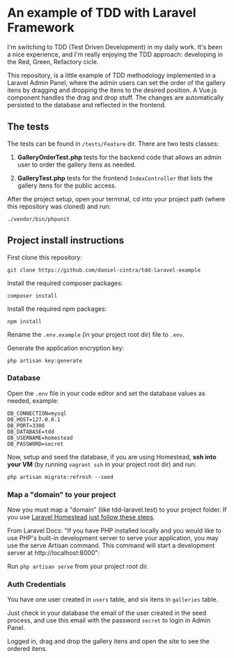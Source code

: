 # An example of TDD with Laravel Framework

I'm switching to TDD (Test Driven Development) in my daily work. It's been a nice experience, and I'm really enjoying the TDD approach: developing in the Red, Green, Refactory cicle.

This repository, is a little example of TDD methodology implemented in a Laravel Admin Panel, where the admin users can set the order of the gallery itens by dragging and dropping the itens to the desired position. A Vue.js component handles the drag and drop stuff. The changes are automatically persisted to the database and reflected in the frontend.

<!-- ![vue menu demo](https://github.com/daniel-cintra/vue-menu/blob/master/demo-screencast/menu-vue.gif) -->

## The tests

The tests can be found in `/tests/Feature` dir. There are two tests classes:

1. **GalleryOrderTest.php** tests for the backend code that allows an admin user to order the gallery itens as needed.

2. **GalleryTest.php** tests for the frontend `IndexController` that lists the gallery itens for the public access.

After the project setup, open your terminal, cd into your project path (where this repository was cloned) and run:

`./vendor/bin/phpunit`

## Project install instructions

First clone this repository:

`git clone https://github.com/daniel-cintra/tdd-laravel-example`

Install the required composer packages:

`composer install`

Install the required npm packages:

`npm install`

Rename the `.env.example` (in your project root dir) file to `.env`. 

Generate the application encryption key:

`php artisan key:generate`

### Database

Open the `.env` file in your code editor and set the database values as needed, example:

```
DB_CONNECTION=mysql
DB_HOST=127.0.0.1
DB_PORT=3306
DB_DATABASE=tdd
DB_USERNAME=homestead
DB_PASSWORD=secret
```

Now, setup and seed the database, if you are using Homestead, **ssh into your VM** (by running `vagrant ssh` in your project root dir) and run:

`php artisan migrate:refresh --seed`

### Map a "domain" to your project

Now you must map a "domain" (like tdd-laravel.test) to your project folder. If you use [Laravel Homestead](https://laravel.com/docs/5.6/homestead) [just follow these steps](https://laravel.com/docs/5.6/homestead#adding-additional-sites).

From Laravel Docs: "If you have PHP installed locally and you would like to use PHP's built-in development server to serve your application, you may use the serve Artisan command. This command will start a development server at http://localhost:8000":

Run `php artisan serve` from your project root dir.

### Auth Credentials

You have one user created in `users` table, and six itens in `galleries` table.

Just check in your database the email of the user created in the seed process, and use this email with the password `secret` to login in Admin Panel.

Logged in, drag and drop the gallery itens and open the site to see the ordered itens.
